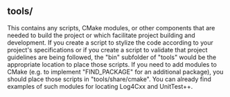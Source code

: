## tools/
This contains any scripts, CMake modules, or other components that are needed to build the project or which facilitate project building and development. If you create a script to stylize the code according to your project's specifications or if you create a script to validate that project guidelines are being followed, the "bin" subfolder of "tools" would be the appropriate location to place those scripts. If you need to add modules to CMake (e.g. to implement "FIND_PACKAGE" for an additional package), you should place those scripts in "tools/share/cmake". You can already find examples of such modules for locating Log4Cxx and UnitTest++.
